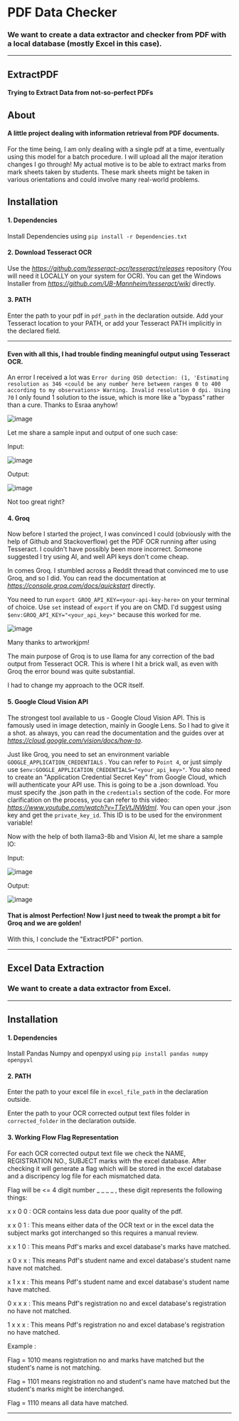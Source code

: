 # PDF Data Checker
### We want to create a data extractor and checker from PDF with a local database (mostly Excel in this case).
-------------------------------------------------

## ExtractPDF
#### Trying to Extract Data from not-so-perfect PDFs

## About
#### A little project dealing with information retrieval from PDF documents.
For the time being, I am only dealing with a single pdf at a time, eventually using this model for a batch procedure. I will upload all the major iteration changes I go through!
My actual motive is to be able to extract marks from mark sheets taken by students. These mark sheets might be taken in various orientations and could involve many real-world problems.

## Installation 
#### 1. Dependencies
Install Dependencies using 
```pip install -r Dependencies.txt```

#### 2. Download Tesseract OCR 
Use the *https://github.com/tesseract-ocr/tesseract/releases* repository (You will need it LOCALLY on your system for OCR).
You can get the Windows Installer from *https://github.com/UB-Mannheim/tesseract/wiki* directly.

#### 3. PATH
Enter the path to your pdf in ```pdf_path``` in the declaration outside.
Add your Tesseract location to your PATH, or add your Tesseract PATH implicitly in the declared field.

-------------------------------------------------

#### Even with all this, I had trouble finding meaningful output using Tesseract OCR. 
An error I received a lot was ```Error during OSD detection: (1, 'Estimating resolution as 346 <could be any number here between ranges 0 to 400 according to my observations> Warning. Invalid resolution 0 dpi. Using 70```
I only found 1 solution to the issue, which is more like a "bypass" rather than a cure. Thanks to Esraa anyhow!

![image](https://github.com/user-attachments/assets/69b335cf-f524-4ca4-8b36-802ca6291acc)

Let me share a sample input and output of one such case:

Input:

![image](https://github.com/user-attachments/assets/c23b91af-1404-42a1-9dd4-f08ee3280600)  

Output:

![image](https://github.com/user-attachments/assets/dd1677cf-e5ba-46cf-b687-3b3f9f682a40)

Not too great right?

#### 4. Groq
Now before I started the project, I was convinced I could (obviously with the help of Github and Stackoverflow) get the PDF OCR running after using Tesseract. 
I couldn't have possibly been more incorrect.
Someone suggested I try using AI, and well API keys don't come cheap. 

In comes Groq. I stumbled across a Reddit thread that convinced me to use Groq, and so I did.
You can read the documentation at *https://console.groq.com/docs/quickstart* directly.

You need to run ```export GROQ_API_KEY=<your-api-key-here>``` on your terminal of choice. Use ```set``` instead of ```export``` if you are on CMD. 
I'd suggest using ```$env:GROQ_API_KEY="<your_api_key>"``` because this worked for me.

![image](https://github.com/user-attachments/assets/889e8a6c-f621-480f-8270-0157384a1af6)

Many thanks to artworkjpm!

The main purpose of Groq is to use llama for any correction of the bad output from Tesseract OCR. 
This is where I hit a brick wall, as even with Groq the error bound was quite substantial. 

I had to change my approach to the OCR itself.

#### 5. Google Cloud Vision API
The strongest tool available to us - Google Cloud Vision API. This is famously used in image detection, mainly in Google Lens. So I had to give it a shot.
as always, you can read the documentation and the guides over at *https://cloud.google.com/vision/docs/how-to*.

Just like Groq, you need to set an environment variable ```GOOGLE_APPLICATION_CREDENTIALS``` . You can refer to ```Point 4```, or just simply use ```$env:GOOGLE_APPLICATION_CREDENTIALS="<your_api_key>"```.
You also need to create an "Application Credential Secret Key" from Google Cloud, which will authenticate your API use. This is going to be a .json download. You must specify the .json path in the ```credentials``` section of the code.
For more clarification on the process, you can refer to this video: *https://www.youtube.com/watch?v=TTeVtJNWdmI*. You can open your .json key and get the ```private_key_id```. This ID is to be used for the environment variable!

Now with the help of both llama3-8b and Vision AI, let me share a sample IO:

Input:

![image](https://github.com/user-attachments/assets/28edf135-52b1-4e64-aa37-1ab1ce84a2a4)

Output:

![image](https://github.com/user-attachments/assets/e21cdfd2-2b78-4811-9f2a-6343332d74f2)

#### That is almost Perfection! Now I just need to tweak the prompt a bit for Groq and we are golden!

With this, I conclude the "ExtractPDF" portion.

-------------------------------------------------

## Excel Data Extraction
### We want to create a data extractor  from Excel.
-------------------------------------------------

## Installation 
#### 1. Dependencies
Install Pandas Numpy and openpyxl using 
```pip install pandas numpy openpyxl ```

#### 2. PATH
Enter the path to your excel file in ```excel_file_path``` in the declaration outside.

Enter the path to your OCR corrected output text files folder in ```corrected_folder``` in the declaration outside.

#### 3. Working Flow Flag Representation
For each OCR corrected output text file we check the NAME, REGISTRATION NO., SUBJECT marks with the excel database.
After checking it will generate a flag which will be stored in the excel database and a discripency log file for each mismatched data.

Flag will be <= 4 digit number _ _ _ _ , these digit represents the following things:

x x 0 0 : OCR contains less data due poor quality of the pdf.

x x 0 1 : This means either data of the OCR text or in the excel data the subject marks got interchanged so this requires a manual review.

x x 1 0 : This means Pdf's marks and excel database's marks have matched.

x 0 x x : This means Pdf's student name and excel database's student name have not matched.

x 1 x x : This means Pdf's student name and excel database's student name have matched.

0 x x x : This means Pdf's registration no and excel database's registration no have not matched.

1 x x x : This means Pdf's registration no and excel database's registration no have matched.

Example :

Flag = 1010 means registration no and marks have matched but the student's name is not matching.

Flag = 1101 means registration no and student's name have matched but the student's marks might be interchanged.

Flag = 1110 means all data have matched.


-------------------------------------------------


